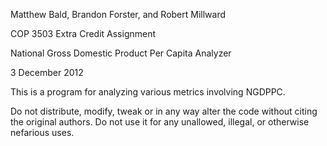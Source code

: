 Matthew Bald, Brandon Forster, and Robert Millward

COP 3503 Extra Credit Assignment

National Gross Domestic Product Per Capita Analyzer

3 December 2012

This is a program for analyzing various metrics involving NGDPPC.

Do not distribute, modify, tweak or in any way alter the code without citing the original authors. Do not use it for any unallowed, illegal, or otherwise nefarious uses.